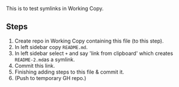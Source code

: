 This is to test symlinks in Working Copy.

## Steps
1. Create repo in Working Copy containing this file (to this step).
2. In left sidebar copy `README.md`.
2. In left sidebar select `+` and say 'link from clipboard' which creates `README-2.md`as a symlink.
3. Commit this link.
4. Finishing adding steps to this file & commit it.
5. (Push to temporary GH repo.)
